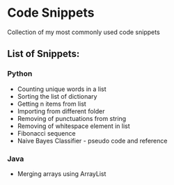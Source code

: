 # Code Snippets

Collection of my most commonly used code snippets

## List of Snippets:

### Python

- Counting unique words in a list
- Sorting the list of dictionary
- Getting n items from list
- Importing from different folder
- Removing of punctuations from string
- Removing of whitespace element in list
- Fibonacci sequence
- Naive Bayes Classifier - pseudo code and reference

### Java

- Merging arrays using ArrayList
